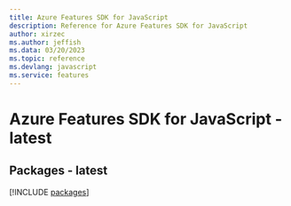 ```yaml
---
title: Azure Features SDK for JavaScript
description: Reference for Azure Features SDK for JavaScript
author: xirzec
ms.author: jeffish
ms.data: 03/20/2023
ms.topic: reference
ms.devlang: javascript
ms.service: features
---
```

# Azure Features SDK for JavaScript - latest
## Packages - latest
[!INCLUDE [packages](features-index.md)]